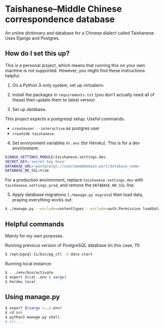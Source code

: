 # Taishanese–Middle Chinese correspondence database

An online dictionary and database for a Chinese dialect called Taishanese. Uses
Django and Postgres.

## How do I set this up?

This is a personal project, which means that running this on your own machine
is not supported. However, you might find these instructions helpful.

1. On a Python 3-only system, set up virtualenv.

2. Install the packages in `requirements.txt` (you don't actually need all of these)
then update them to latest version

3. Set up database.

This project expects a postgresql setup. Useful commands:

- `createuser --interactive` as postgres user
- `createdb taishanese`

4. Set environment variables in `.env` (for Heroku). This is for a dev
environment:

```sh
DJANGO_SETTINGS_MODULE=taishanese.settings.dev
SECRET_KEY='secret key here'
DATABASE_URL='postgresql://username@domain:port/database_name'
DATABASE_NO_SSL=true
```

For a production environment, replace `taishanese.settings.dev` with
`taishanese.settings.prod`, and remove the `DATABASE_NO_SSL` line.

5. Apply database migrations (`./manage.py migrate`) then load data, praying
everything works out:

```sh
$ ./manage.py --exclude=contenttypes --exclude=auth.Permission loaddata [file]
```

## Helpful commands

Mainly for my own purposes.

Running previous version of PostgreSQL database (in this case, 11):

```sh
$ /opt/pgsql-11/bin/pg_ctl -D data start
```

Running local instance:

```sh
$ . ./env/bin/activate
$ export $(cat .env | xargs)
$ heroku local
```

## Using manage.py

```sh
$ export $(xargs <../.env)
$ cd src
$ python3 manage.py shell
# etc...
```
